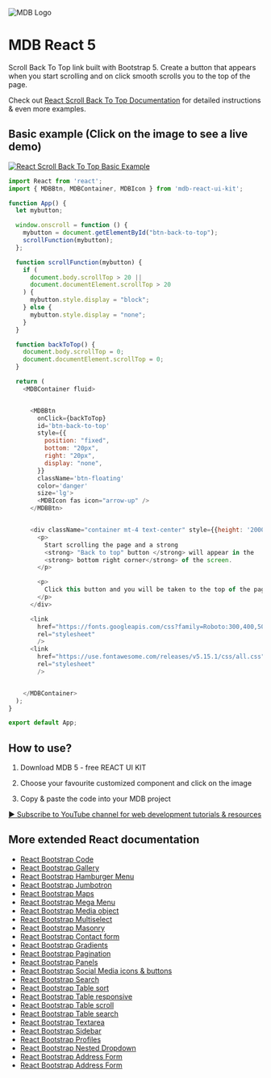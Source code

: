 ![MDB Logo](https://mdbootstrap.com/img/Marketing/general/logo/medium/mdb-react.png)

# MDB React 5

Scroll Back To Top link built with Bootstrap 5. Create a button that appears when you start scrolling and on click smooth scrolls you to the top of the page.

Check out [React Scroll Back To Top Documentation](https://mdbootstrap.com/docs/b5/react/extended/back-to-top/) for detailed instructions & even more examples.

## Basic example (Click on the image to see a live demo)
[![React Scroll Back To Top Basic Example](https://user-images.githubusercontent.com/108793661/182842001-c85489a0-9a23-4462-86be-bb2441011166.png)](https://mdbootstrap.com/docs/react/extended/back-to-top#section-basic-example)
```js
import React from 'react';
import { MDBBtn, MDBContainer, MDBIcon } from 'mdb-react-ui-kit';

function App() {
  let mybutton;

  window.onscroll = function () {
    mybutton = document.getElementById("btn-back-to-top");
    scrollFunction(mybutton);
  };

  function scrollFunction(mybutton) {
    if (
      document.body.scrollTop > 20 ||
      document.documentElement.scrollTop > 20
    ) {
      mybutton.style.display = "block";
    } else {
      mybutton.style.display = "none";
    }
  }

  function backToTop() {
    document.body.scrollTop = 0;
    document.documentElement.scrollTop = 0;
  }

  return (
    <MDBContainer fluid>


      <MDBBtn 
        onClick={backToTop} 
        id='btn-back-to-top' 
        style={{
          position: "fixed",
          bottom: "20px",
          right: "20px",
          display: "none",
        }} 
        className='btn-floating' 
        color='danger' 
        size='lg'>
        <MDBIcon fas icon="arrow-up" />
      </MDBBtn>


      <div className="container mt-4 text-center" style={{height: '2000px'}}>
        <p>
          Start scrolling the page and a strong
          <strong> "Back to top" button </strong> will appear in the
          <strong> bottom right corner</strong> of the screen.
        </p>

        <p>
          Click this button and you will be taken to the top of the page.
        </p>
      </div>

      <link
        href="https://fonts.googleapis.com/css?family=Roboto:300,400,500,700&display=swap"
        rel="stylesheet"
        />
      <link
        href="https://use.fontawesome.com/releases/v5.15.1/css/all.css"
        rel="stylesheet"
        />


    </MDBContainer>
  );
}

export default App;
```
## How to use?

1. Download MDB 5 - free REACT UI KIT

2. Choose your favourite customized component and click on the image

3. Copy & paste the code into your MDB project

[▶️ Subscribe to YouTube channel for web development tutorials & resources](https://www.youtube.com/MDBootstrap?sub_confirmation=1)

## More extended React documentation
<ul>
<li><a href="https://mdbootstrap.com/docs/react/extended/code/">React Bootstrap Code</a></li>
<li><a href="https://mdbootstrap.com/docs/react/extended/gallery/">React Bootstrap Gallery</a></li>
<li><a href="https://mdbootstrap.com/docs/react/extended/hamburger-menu/">React Bootstrap Hamburger Menu</a></li>
<li><a href="https://mdbootstrap.com/docs/react/extended/jumbotron/">React Bootstrap Jumbotron</a></li>
<li><a href="https://mdbootstrap.com/docs/react/extended/maps/">React Bootstrap Maps</a></li>
<li><a href="https://mdbootstrap.com/docs/react/extended/mega-menu//">React Bootstrap Mega Menu</a></li>
<li><a href="https://mdbootstrap.com/docs/react/extended/media-object/">React Bootstrap Media object</a></li>
<li><a href="https://mdbootstrap.com/docs/react/extended/multiselect/">React Bootstrap Multiselect</a></li>
<li><a href="https://mdbootstrap.com/docs/react/extended/masonry/">React Bootstrap Masonry</a></li>
<li><a href="https://mdbootstrap.com/docs/react/extended/contact/">React Bootstrap Contact form</a></li>
<li><a href="https://mdbootstrap.com/docs/react/extended/gradients/">React Bootstrap Gradients</a></li>
<li><a href="https://mdbootstrap.com/docs/react/extended/pagination/">React Bootstrap Pagination</a></li>
<li><a href="https://mdbootstrap.com/docs/react/extended/panels/">React Bootstrap Panels</a></li>
<li><a href="https://mdbootstrap.com/docs/react/extended/social-media/">React Bootstrap Social Media icons & buttons</a></li>
<li><a href="https://mdbootstrap.com/docs/react/extended/search/">React Bootstrap Search</a></li>
<li><a href="https://mdbootstrap.com/docs/react/extended/table-sort/">React Bootstrap Table sort</a></li>
<li><a href="https://mdbootstrap.com/docs/react/extended/table-responsive/">React Bootstrap Table responsive</a></li>
<li><a href="https://mdbootstrap.com/docs/react/extended/table-scroll/">React Bootstrap Table scroll</a></li>
<li><a href="https://mdbootstrap.com/docs/react/extended/table-search/">React Bootstrap Table search</a></li>
<li><a href="https://mdbootstrap.com/docs/react/extended/textarea/">React Bootstrap Textarea</a></li>
<li><a href="https://mdbootstrap.com/docs/react/extended/sidebar/">React Bootstrap Sidebar</a></li>
<li><a href="https://mdbootstrap.com/docs/react/extended/profiles/">React Bootstrap Profiles</a></li>
<li><a href="https://mdbootstrap.com/docs/react/extended/dropdown-multilevel/">React Bootstrap Nested Dropdown</a></li>
<li><a href="https://mdbootstrap.com/docs/react/extended/bootstrap-address-form/">React Bootstrap Address Form</a></li>
<li><a href="https://mdbootstrap.com/docs/react/extended/registration-form/">React Bootstrap Address Form</a></li>
</ul>
